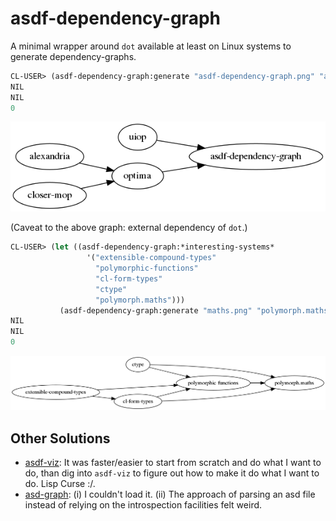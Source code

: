 # asdf-dependency-graph

A minimal wrapper around `dot` available at least on Linux systems to generate dependency-graphs.

```lisp
CL-USER> (asdf-dependency-graph:generate "asdf-dependency-graph.png" "asdf-dependency-graph")
NIL
NIL
0
```

![asdf-dependency-graph.png](./asdf-dependency-graph.png?raw=true)

(Caveat to the above graph: external dependency of `dot`.)

```lisp
CL-USER> (let ((asdf-dependency-graph:*interesting-systems*
                 '("extensible-compound-types"
                   "polymorphic-functions"
                   "cl-form-types"
                   "ctype"
                   "polymorph.maths")))
           (asdf-dependency-graph:generate "maths.png" "polymorph.maths"))
NIL
NIL
0
```

![maths.png](./maths.png?raw=true)

## Other Solutions

- [asdf-viz](https://github.com/guicho271828/asdf-viz): It was faster/easier to start from scratch and do what I want to do, than dig into `asdf-viz` to figure out how to make it do what I want to do. Lisp Curse :/.
- [asd-graph](https://github.com/ioannad/asd-graph): (i) I couldn't load it. (ii) The approach of parsing an asd file instead of relying on the introspection facilities felt weird.


